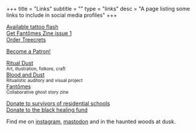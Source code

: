 +++
title = "Links"
subtitle = ""
type = "links"
desc = "A page listing some links to include in social media profiles"
+++

[Available tattoo flash](https://ritualdust.com/tattoo/flash)  
[Get Fantômes Zine issue 1](https://fantomeszine.com/issues/issue-1/)  
[Order Treecrets](https://ritualdust.com/works/illustration/treecrets/)   

<div class="support">
<a href="https://www.patreon.com/bePatron?u=2525073" data-patreon-widget-type="become-patron-button">Become a Patron!</a><script async src="https://c6.patreon.com/becomePatronButton.bundle.js"></script>
</div>

[Ritual Dust](https://ritualdust.com/)  
<small>Art, illustration, folkore, craft</small>  
[Blood and Dust](http://blood-and-dust.com/)  
<small>Ritualistic auditory and visual project</small>  
[Fantômes](https://fantomeszine.com/)  
<small>Collaborative ghost story zine</small>

[Donate to survivors of residential schools](https://www.irsss.ca/donate)  
[Donate to the black healing fund](https://www.blackhealingfund.com/)

Find me on [instagram](https://www.instagram.com/ritual.dust/), [mastodon](https://merveilles.town/@ritualdust) and in the haunted woods at dusk.
